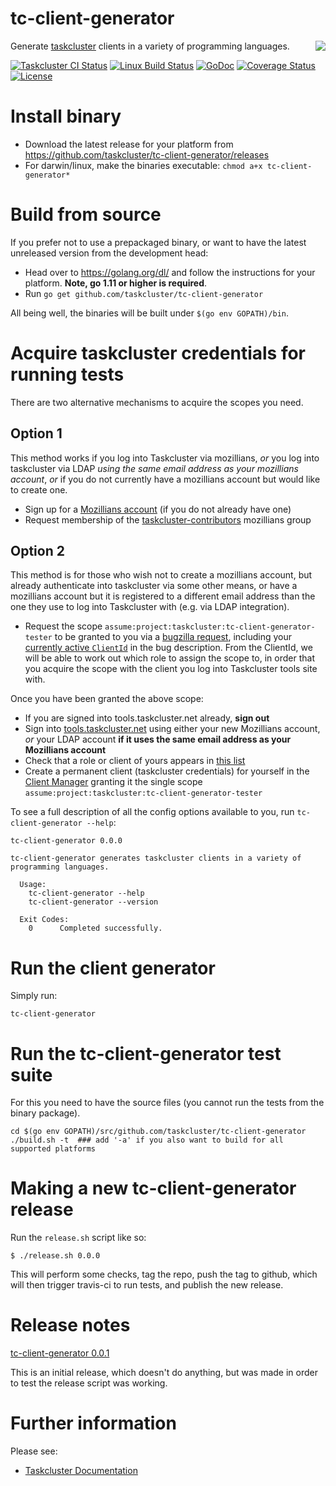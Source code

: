 # tc-client-generator

<img align="right" src="https://avatars3.githubusercontent.com/u/6257436?s=256" />Generate [taskcluster](https://tools.taskcluster.net/) clients in a variety of programming languages.

[![Taskcluster CI Status](https://github.taskcluster.net/v1/repository/taskcluster/tc-client-generator/master/badge.svg)](https://github.taskcluster.net/v1/repository/taskcluster/tc-client-generator/master/latest)
[![Linux Build Status](https://img.shields.io/travis/taskcluster/tc-client-generator.svg?style=flat-square&label=linux+build)](https://travis-ci.org/taskcluster/tc-client-generator)
[![GoDoc](https://godoc.org/github.com/taskcluster/tc-client-generator?status.svg)](https://godoc.org/github.com/taskcluster/tc-client-generator)
[![Coverage Status](https://coveralls.io/repos/taskcluster/tc-client-generator/badge.svg?branch=master&service=github)](https://coveralls.io/github/taskcluster/tc-client-generator?branch=master)
[![License](https://img.shields.io/badge/license-MPL%202.0-orange.svg)](http://mozilla.org/MPL/2.0)



# Install binary

* Download the latest release for your platform from https://github.com/taskcluster/tc-client-generator/releases
* For darwin/linux, make the binaries executable: `chmod a+x tc-client-generator*`

# Build from source

If you prefer not to use a prepackaged binary, or want to have the latest unreleased version from the development head:

* Head over to https://golang.org/dl/ and follow the instructions for your platform. __Note, go 1.11 or higher is required__.
* Run `go get github.com/taskcluster/tc-client-generator`

All being well, the binaries will be built under `$(go env GOPATH)/bin`.

# Acquire taskcluster credentials for running tests

There are two alternative mechanisms to acquire the scopes you need.

## Option 1

This method works if you log into Taskcluster via mozillians, *or* you log into
taskcluster via LDAP *using the same email address as your mozillians account*,
*or* if you do not currently have a mozillians account but would like to create
one.

* Sign up for a [Mozillians account](https://mozillians.org/en-US/) (if you do not already have one)
* Request membership of the [taskcluster-contributors](https://mozillians.org/en-US/group/taskcluster-contributors/) mozillians group

## Option 2

This method is for those who wish not to create a mozillians account, but
already authenticate into taskcluster via some other means, or have a
mozillians account but it is registered to a different email address than the
one they use to log into Taskcluster with (e.g. via LDAP integration).

* Request the scope `assume:project:taskcluster:tc-client-generator-tester` to be
  granted to you via a [bugzilla
  request](https://bugzilla.mozilla.org/enter_bug.cgi?product=Taskcluster&component=Service%20Request),
  including your [currently active `ClientId`](https://tools.taskcluster.net/credentials/)
  in the bug description. From the ClientId, we will be able to work out which role to assign the scope
  to, in order that you acquire the scope with the client you log into Taskcluster tools site with.

Once you have been granted the above scope:

* If you are signed into tools.taskcluster.net already, **sign out**
* Sign into [tools.taskcluster.net](https://tools.taskcluster.net/) using either your new Mozillians account, _or_ your LDAP account **if it uses the same email address as your Mozillians account**
* Check that a role or client of yours appears in [this list](https://tools.taskcluster.net/auth/scopes/assume%3Aproject%3Ataskcluster%3Atc-client-generator-tester)
* Create a permanent client (taskcluster credentials) for yourself in the [Client Manager](https://tools.taskcluster.net/auth/clients/) granting it the single scope `assume:project:taskcluster:tc-client-generator-tester`

To see a full description of all the config options available to you, run `tc-client-generator --help`:

```
tc-client-generator 0.0.0

tc-client-generator generates taskcluster clients in a variety of programming languages.

  Usage:
    tc-client-generator --help
    tc-client-generator --version

  Exit Codes:
    0      Completed successfully.
```

# Run the client generator

Simply run:

```
tc-client-generator
```

# Run the tc-client-generator test suite

For this you need to have the source files (you cannot run the tests from the binary package).

```
cd $(go env GOPATH)/src/github.com/taskcluster/tc-client-generator
./build.sh -t  ### add '-a' if you also want to build for all supported platforms
```


# Making a new tc-client-generator release

Run the `release.sh` script like so:

```
$ ./release.sh 0.0.0
```

This will perform some checks, tag the repo, push the tag to github, which will then trigger travis-ci to run tests, and publish the new release.

# Release notes

[tc-client-generator 0.0.1](https://github.com/taskcluster/tc-client-generator/releases/tag/v0.0.1)

This is an initial release, which doesn't do anything, but was made in order to test the release script was working.

# Further information

Please see:

* [Taskcluster Documentation](https://docs.taskcluster.net/)
